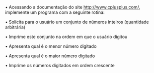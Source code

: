 • Acessando a documentação do site http://www.cplusplus.com/,
implemente um programa com a seguinte rotina:

  • Solicita para o usuário um conjunto de números inteiros
  (quantidade arbitrária)
  
  • Imprime este conjunto na ordem em que o usuário digitou
  
  • Apresenta qual é o menor número digitado
  
  • Apresenta qual é o maior número digitado
  
  • Imprime os números digitados em ordem crescente
